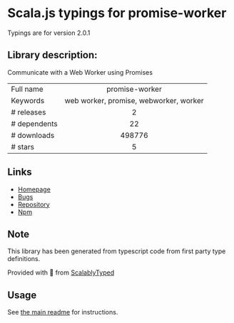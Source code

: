 
# Scala.js typings for promise-worker

Typings are for version 2.0.1

## Library description:
Communicate with a Web Worker using Promises

|                    |                 |
| ------------------ | :-------------: |
| Full name          | promise-worker |
| Keywords           | web worker, promise, webworker, worker |
| # releases         | 2 |
| # dependents       | 22 |
| # downloads        | 498776 |
| # stars            | 5 |

## Links
- [Homepage](https://github.com/nolanlawson/promise-worker#readme)
- [Bugs](https://github.com/nolanlawson/promise-worker/issues)
- [Repository](https://github.com/nolanlawson/promise-worker)
- [Npm](https://www.npmjs.com/package/promise-worker)
    


## Note
This library has been generated from typescript code from first party type definitions.

Provided with :purple_heart: from [ScalablyTyped](https://github.com/oyvindberg/ScalablyTyped)

## Usage
See [the main readme](../../readme.md) for instructions.


